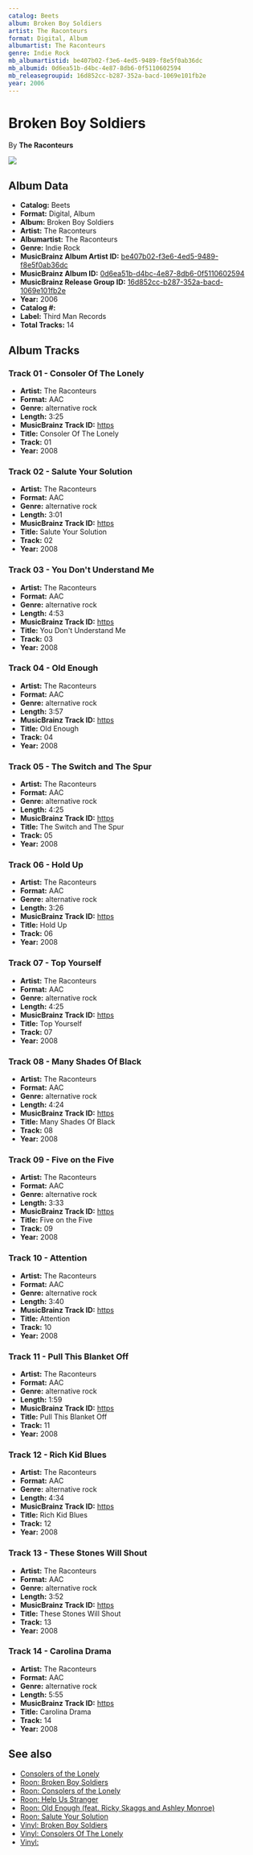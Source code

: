 ```yaml
---
catalog: Beets
album: Broken Boy Soldiers
artist: The Raconteurs
format: Digital, Album
albumartist: The Raconteurs
genre: Indie Rock
mb_albumartistid: be407b02-f3e6-4ed5-9489-f8e5f0ab36dc
mb_albumid: 0d6ea51b-d4bc-4e87-8db6-0f5110602594
mb_releasegroupid: 16d852cc-b287-352a-bacd-1069e101fb2e
year: 2006
---
```


# Broken Boy Soldiers

By **The Raconteurs**

![](../../assets/beetscovers/The_Raconteurs-Broken_Boy_Soldiers.jpg)

## Album Data

- **Catalog:** Beets
- **Format:** Digital, Album
- **Album:** Broken Boy Soldiers
- **Artist:** The Raconteurs
- **Albumartist:** The Raconteurs
- **Genre:** Indie Rock
- **MusicBrainz Album Artist ID:** [be407b02-f3e6-4ed5-9489-f8e5f0ab36dc](https://musicbrainz.org/artist/be407b02-f3e6-4ed5-9489-f8e5f0ab36dc)
- **MusicBrainz Album ID:** [0d6ea51b-d4bc-4e87-8db6-0f5110602594](https://musicbrainz.org/release/0d6ea51b-d4bc-4e87-8db6-0f5110602594)
- **MusicBrainz Release Group ID:** [16d852cc-b287-352a-bacd-1069e101fb2e](https://musicbrainz.org/release-group/16d852cc-b287-352a-bacd-1069e101fb2e)
- **Year:** 2006
- **Catalog #:** 
- **Label:** Third Man Records
- **Total Tracks:** 14

## Album Tracks

### Track 01 - Consoler Of The Lonely

- **Artist:** The Raconteurs
- **Format:** AAC
- **Genre:** alternative rock
- **Length:** 3:25
- **MusicBrainz Track ID:** [https](https://musicbrainz.org/recording/https)
- **Title:** Consoler Of The Lonely
- **Track:** 01
- **Year:** 2008

### Track 02 - Salute Your Solution

- **Artist:** The Raconteurs
- **Format:** AAC
- **Genre:** alternative rock
- **Length:** 3:01
- **MusicBrainz Track ID:** [https](https://musicbrainz.org/recording/https)
- **Title:** Salute Your Solution
- **Track:** 02
- **Year:** 2008

### Track 03 - You Don't Understand Me

- **Artist:** The Raconteurs
- **Format:** AAC
- **Genre:** alternative rock
- **Length:** 4:53
- **MusicBrainz Track ID:** [https](https://musicbrainz.org/recording/https)
- **Title:** You Don't Understand Me
- **Track:** 03
- **Year:** 2008

### Track 04 - Old Enough

- **Artist:** The Raconteurs
- **Format:** AAC
- **Genre:** alternative rock
- **Length:** 3:57
- **MusicBrainz Track ID:** [https](https://musicbrainz.org/recording/https)
- **Title:** Old Enough
- **Track:** 04
- **Year:** 2008

### Track 05 - The Switch and The Spur

- **Artist:** The Raconteurs
- **Format:** AAC
- **Genre:** alternative rock
- **Length:** 4:25
- **MusicBrainz Track ID:** [https](https://musicbrainz.org/recording/https)
- **Title:** The Switch and The Spur
- **Track:** 05
- **Year:** 2008

### Track 06 - Hold Up

- **Artist:** The Raconteurs
- **Format:** AAC
- **Genre:** alternative rock
- **Length:** 3:26
- **MusicBrainz Track ID:** [https](https://musicbrainz.org/recording/https)
- **Title:** Hold Up
- **Track:** 06
- **Year:** 2008

### Track 07 - Top Yourself

- **Artist:** The Raconteurs
- **Format:** AAC
- **Genre:** alternative rock
- **Length:** 4:25
- **MusicBrainz Track ID:** [https](https://musicbrainz.org/recording/https)
- **Title:** Top Yourself
- **Track:** 07
- **Year:** 2008

### Track 08 - Many Shades Of Black

- **Artist:** The Raconteurs
- **Format:** AAC
- **Genre:** alternative rock
- **Length:** 4:24
- **MusicBrainz Track ID:** [https](https://musicbrainz.org/recording/https)
- **Title:** Many Shades Of Black
- **Track:** 08
- **Year:** 2008

### Track 09 - Five on the Five

- **Artist:** The Raconteurs
- **Format:** AAC
- **Genre:** alternative rock
- **Length:** 3:33
- **MusicBrainz Track ID:** [https](https://musicbrainz.org/recording/https)
- **Title:** Five on the Five
- **Track:** 09
- **Year:** 2008

### Track 10 - Attention

- **Artist:** The Raconteurs
- **Format:** AAC
- **Genre:** alternative rock
- **Length:** 3:40
- **MusicBrainz Track ID:** [https](https://musicbrainz.org/recording/https)
- **Title:** Attention
- **Track:** 10
- **Year:** 2008

### Track 11 - Pull This Blanket Off

- **Artist:** The Raconteurs
- **Format:** AAC
- **Genre:** alternative rock
- **Length:** 1:59
- **MusicBrainz Track ID:** [https](https://musicbrainz.org/recording/https)
- **Title:** Pull This Blanket Off
- **Track:** 11
- **Year:** 2008

### Track 12 - Rich Kid Blues

- **Artist:** The Raconteurs
- **Format:** AAC
- **Genre:** alternative rock
- **Length:** 4:34
- **MusicBrainz Track ID:** [https](https://musicbrainz.org/recording/https)
- **Title:** Rich Kid Blues
- **Track:** 12
- **Year:** 2008

### Track 13 - These Stones Will Shout

- **Artist:** The Raconteurs
- **Format:** AAC
- **Genre:** alternative rock
- **Length:** 3:52
- **MusicBrainz Track ID:** [https](https://musicbrainz.org/recording/https)
- **Title:** These Stones Will Shout
- **Track:** 13
- **Year:** 2008

### Track 14 - Carolina Drama

- **Artist:** The Raconteurs
- **Format:** AAC
- **Genre:** alternative rock
- **Length:** 5:55
- **MusicBrainz Track ID:** [https](https://musicbrainz.org/recording/https)
- **Title:** Carolina Drama
- **Track:** 14
- **Year:** 2008


## See also

- [Consolers of the Lonely](Consolers_of_the_Lonely.md)
- [Roon: Broken Boy Soldiers](../../Roon/The_Raconteurs/Broken_Boy_Soldiers.md)
- [Roon: Consolers of the Lonely](../../Roon/The_Raconteurs/Consolers_of_the_Lonely.md)
- [Roon: Help Us Stranger](../../Roon/The_Raconteurs/Help_Us_Stranger.md)
- [Roon: Old Enough (feat. Ricky Skaggs and Ashley Monroe)](../../Roon/The_Raconteurs/Old_Enough_feat_Ricky_Skaggs_and_Ashley_Monroe.md)
- [Roon: Salute Your Solution](../../Roon/The_Raconteurs/Salute_Your_Solution.md)
- [Vinyl: Broken Boy Soldiers](../../Vinyl/The_Raconteurs/Broken_Boy_Soldiers.md)
- [Vinyl: Consolers Of The Lonely](../../Vinyl/The_Raconteurs/Consolers_Of_The_Lonely.md)
- [Vinyl: ](../../Vinyl/The_Raconteurs/The_Raconteurs.md)
